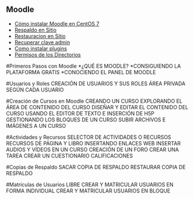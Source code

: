 ## Moodle


* [Cómo instalar Moodle en CentOS 7](guias/moodle-centos7.rst)
* [Respaldo en Sitio](guias/hacer_respaldo.rst)
* [Restauracion en Sitio](guias/restauracion_sitio.rst)
* [Recuperar clave admin](guias/recuperarclaveadmin.rst)
* [Como instalar plugins](guias/addplugin.rst)
* [Permisos de los Directorios](guias/dirpermisos.rst)


#Primeros Pasos con Moodle 
*¿QUÉ ES MOODLE?
*CONSIGUIENDO LA PLATAFORMA GRATIS
*CONOCIENDO EL PANEL DE MOODLE

#Usuarios y Roles 
CREACIÓN DE USUARIOS Y SUS ROLES
ÁREA PRIVADA SEGÚN CADA USUARIO

#Creación de Cursos en Moodle 
CREANDO UN CURSO
EXPLORANDO EL ÁREA DE CONTENIDO DEL CURSO
DISEÑAR Y EDITAR EL CONTENIDO DEL CURSO
USANDO EL EDITOR DE TEXTO E INSERCIÓN DE H5P
GESTIONANDO LOS BLOQUES DE UN CURSO
SUBIR ARCHIVOS E IMÁGENES A UN CURSO

#Actividades y Recursos 
SELECTOR DE ACTIVIDADES O RECURSOS
RECURSOS DE PÁGINA Y LIBRO
INSERTANDO ENLACES WEB
INSERTAR AUDIOS Y VÍDEOS EN UN CURSO
CREACIÓN DE UN FORO
CREAR UNA TAREA
CREAR UN CUESTIONARIO
CALIFICACIONES

#Copias de Respaldo 
SACAR COPIA DE RESPALDO
RESTAURAR COPIA DE RESPALDO

#Matrículas de Usuarios 
LIBRE
CREAR Y MATRICULAR USUARIOS EN FORMA INDIVIDUAL
CREAR Y MATRICULAR USUARIOS EN BLOQUE

